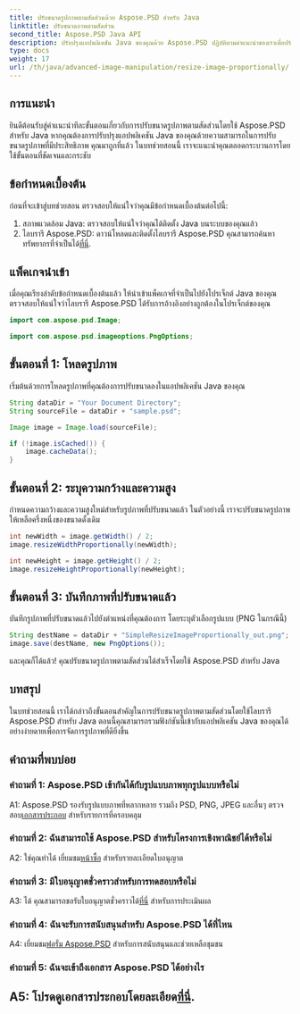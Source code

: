```yaml
---
title: ปรับขนาดรูปภาพตามสัดส่วนด้วย Aspose.PSD สำหรับ Java
linktitle: ปรับขนาดภาพตามสัดส่วน
second_title: Aspose.PSD Java API
description: ปรับปรุงแอปพลิเคชัน Java ของคุณด้วย Aspose.PSD ปฏิบัติตามคำแนะนำของเราเพื่อปรับขนาดรูปภาพตามสัดส่วนได้อย่างง่ายดาย เพิ่มความสามารถในการจัดการภาพของคุณวันนี้
type: docs
weight: 17
url: /th/java/advanced-image-manipulation/resize-image-proportionally/
---
```

## การแนะนำ

ยินดีต้อนรับสู่คำแนะนำทีละขั้นตอนเกี่ยวกับการปรับขนาดรูปภาพตามสัดส่วนโดยใช้ Aspose.PSD สำหรับ Java หากคุณต้องการปรับปรุงแอปพลิเคชัน Java ของคุณด้วยความสามารถในการปรับขนาดรูปภาพที่มีประสิทธิภาพ คุณมาถูกที่แล้ว ในบทช่วยสอนนี้ เราจะแนะนำคุณตลอดกระบวนการโดยใช้ขั้นตอนที่ชัดเจนและกระชับ

## ข้อกำหนดเบื้องต้น

ก่อนที่จะเข้าสู่บทช่วยสอน ตรวจสอบให้แน่ใจว่าคุณมีข้อกำหนดเบื้องต้นต่อไปนี้:

1. สภาพแวดล้อม Java: ตรวจสอบให้แน่ใจว่าคุณได้ติดตั้ง Java บนระบบของคุณแล้ว
2.  ไลบรารี Aspose.PSD: ดาวน์โหลดและติดตั้งไลบรารี Aspose.PSD คุณสามารถค้นหาทรัพยากรที่จำเป็นได้[ที่นี่](https://releases.aspose.com/psd/java/).

## แพ็คเกจนำเข้า

เมื่อคุณเรียงลำดับข้อกำหนดเบื้องต้นแล้ว ให้นำเข้าแพ็คเกจที่จำเป็นไปยังโปรเจ็กต์ Java ของคุณ ตรวจสอบให้แน่ใจว่าไลบรารี Aspose.PSD ได้รับการอ้างอิงอย่างถูกต้องในโปรเจ็กต์ของคุณ

```java
import com.aspose.psd.Image;

import com.aspose.psd.imageoptions.PngOptions;
```

## ขั้นตอนที่ 1: โหลดรูปภาพ

เริ่มต้นด้วยการโหลดรูปภาพที่คุณต้องการปรับขนาดลงในแอปพลิเคชัน Java ของคุณ

```java
String dataDir = "Your Document Directory";
String sourceFile = dataDir + "sample.psd";

Image image = Image.load(sourceFile);

if (!image.isCached()) {
    image.cacheData();
}
```

## ขั้นตอนที่ 2: ระบุความกว้างและความสูง

กำหนดความกว้างและความสูงใหม่สำหรับรูปภาพที่ปรับขนาดแล้ว ในตัวอย่างนี้ เราจะปรับขนาดรูปภาพให้เหลือครึ่งหนึ่งของขนาดดั้งเดิม

```java
int newWidth = image.getWidth() / 2;
image.resizeWidthProportionally(newWidth);

int newHeight = image.getHeight() / 2;
image.resizeHeightProportionally(newHeight);
```

## ขั้นตอนที่ 3: บันทึกภาพที่ปรับขนาดแล้ว

บันทึกรูปภาพที่ปรับขนาดแล้วไปยังตำแหน่งที่คุณต้องการ โดยระบุตัวเลือกรูปแบบ (PNG ในกรณีนี้)

```java
String destName = dataDir + "SimpleResizeImageProportionally_out.png";
image.save(destName, new PngOptions());
```

และคุณก็ได้แล้ว! คุณปรับขนาดรูปภาพตามสัดส่วนได้สำเร็จโดยใช้ Aspose.PSD สำหรับ Java

## บทสรุป

ในบทช่วยสอนนี้ เราได้กล่าวถึงขั้นตอนสำคัญในการปรับขนาดรูปภาพตามสัดส่วนโดยใช้ไลบรารี Aspose.PSD สำหรับ Java ตอนนี้คุณสามารถรวมฟังก์ชันนี้เข้ากับแอปพลิเคชัน Java ของคุณได้อย่างง่ายดายเพื่อการจัดการรูปภาพที่ดียิ่งขึ้น

## คำถามที่พบบ่อย

### คำถามที่ 1: Aspose.PSD เข้ากันได้กับรูปแบบภาพทุกรูปแบบหรือไม่

 A1: Aspose.PSD รองรับรูปแบบภาพที่หลากหลาย รวมถึง PSD, PNG, JPEG และอื่นๆ ตรวจสอบ[เอกสารประกอบ](https://reference.aspose.com/psd/java/) สำหรับรายการที่ครอบคลุม

### คำถามที่ 2: ฉันสามารถใช้ Aspose.PSD สำหรับโครงการเชิงพาณิชย์ได้หรือไม่

 A2: ใช่คุณทำได้ เยี่ยมชม[หน้าซื้อ](https://purchase.aspose.com/buy) สำหรับรายละเอียดใบอนุญาต

### คำถามที่ 3: มีใบอนุญาตชั่วคราวสำหรับการทดสอบหรือไม่

 A3: ได้ คุณสามารถขอรับใบอนุญาตชั่วคราวได้[ที่นี่](https://purchase.aspose.com/temporary-license/) สำหรับการประเมินผล

### คำถามที่ 4: ฉันจะรับการสนับสนุนสำหรับ Aspose.PSD ได้ที่ไหน

 A4: เยี่ยมชม[ฟอรั่ม Aspose.PSD](https://forum.aspose.com/c/psd/34) สำหรับการสนับสนุนและช่วยเหลือชุมชน

### คำถามที่ 5: ฉันจะเข้าถึงเอกสาร Aspose.PSD ได้อย่างไร

 A5: โปรดดูเอกสารประกอบโดยละเอียด[ที่นี่](https://reference.aspose.com/psd/java/).
-